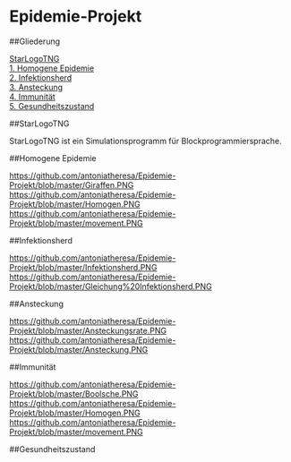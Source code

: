 # Epidemie-Projekt

##Gliederung

[StarLogoTNG](#Einführung)  
[1. Homogene Epidemie](#1)  
[2. Infektionsherd](#2)  
[3. Ansteckung](#3)  
[4. Immunität](#4)  
[5. Gesundheitszustand](#5) 

##StarLogoTNG<a name="Einführung"></a> 

StarLogoTNG ist ein Simulationsprogramm für Blockprogrammiersprache.

##Homogene Epidemie<a name="1"></a> 

https://github.com/antoniatheresa/Epidemie-Projekt/blob/master/Giraffen.PNG
https://github.com/antoniatheresa/Epidemie-Projekt/blob/master/Homogen.PNG
https://github.com/antoniatheresa/Epidemie-Projekt/blob/master/movement.PNG


##Infektionsherd<a name="2"></a> 

https://github.com/antoniatheresa/Epidemie-Projekt/blob/master/Infektionsherd.PNG
https://github.com/antoniatheresa/Epidemie-Projekt/blob/master/Gleichung%20Infektionsherd.PNG

##Ansteckung<a name="3"></a> 

https://github.com/antoniatheresa/Epidemie-Projekt/blob/master/Ansteckungsrate.PNG
https://github.com/antoniatheresa/Epidemie-Projekt/blob/master/Ansteckung.PNG

##Immunität<a name="4"></a> 

https://github.com/antoniatheresa/Epidemie-Projekt/blob/master/Boolsche.PNG
https://github.com/antoniatheresa/Epidemie-Projekt/blob/master/Homogen.PNG
https://github.com/antoniatheresa/Epidemie-Projekt/blob/master/movement.PNG

##Gesundheitszustand<a name="5"></a> 
